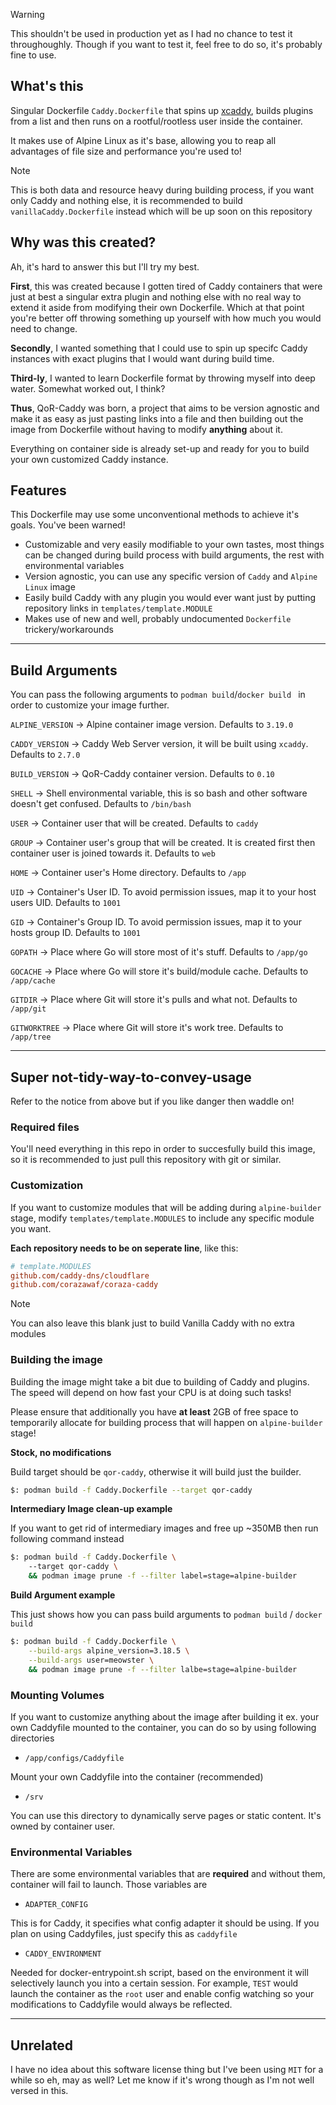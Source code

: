 > [!WARNING]
> This shouldn't be used in production yet as I had no chance to test it throughoughly. Though if you want to test it, feel free to do so, it's probably fine to use.

## What's this
Singular Dockerfile `Caddy.Dockerfile` that spins up [xcaddy](https://github.com/caddyserver/xcaddy), builds plugins from a list and then runs on a rootful/rootless user inside the container. 

It makes use of Alpine Linux as it's base, allowing you to reap all advantages of file size and performance you're used to!

> [!NOTE] 
> This is both data and resource heavy during building process, if you want only Caddy and nothing else, it is recommended to build `vanillaCaddy.Dockerfile` instead which will be up soon on this repository

## Why was this created?
Ah, it's hard to answer this but I'll try my best. 

**First**, this was created because I gotten tired of Caddy containers that were just at best a singular extra plugin and nothing else with no real way to extend it aside from modifying their own Dockerfile. Which at that point you're better off throwing something up yourself with how much you would need to change.

**Secondly**, I wanted something that I could use to spin up specifc Caddy instances with exact plugins that I would want during build time. 

**Third-ly**, I wanted to learn Dockerfile format by throwing myself into deep water. Somewhat worked out, I think?

**Thus**, QoR-Caddy was born, a project that aims to be version agnostic and make it as easy as just pasting links into a file and then building out the image from Dockerfile without having to modify **anything** about it.

Everything on container side is already set-up and ready for you to build your own customized Caddy instance.

## Features
This Dockerfile may use some unconventional methods to achieve it's goals. You've been warned!

- Customizable and very easily modifiable to your own tastes, most things can be changed during build process with build arguments, the rest with environmental variables
- Version agnostic, you can use any specific version of `Caddy` and `Alpine Linux` image
- Easily build Caddy with any plugin you would ever want just by putting repository links in `templates/template.MODULE`
- Makes use of new and well, probably undocumented `Dockerfile` trickery/workarounds

---

## Build Arguments
You can pass the following arguments to `podman build`/`docker build ` in order to customize your image further.

`ALPINE_VERSION` -> Alpine container image version. Defaults to `3.19.0`

`CADDY_VERSION` -> Caddy Web Server version, it will be built using `xcaddy`. Defaults to `2.7.0`

`BUILD_VERSION` -> QoR-Caddy container version. Defaults to `0.10`

`SHELL` -> Shell environmental variable, this is so bash and other software doesn't get confused. Defaults to `/bin/bash`

`USER` -> Container user that will be created. Defaults to `caddy`

`GROUP` -> Container user's group that will be created. It is created first then container user is joined towards it. Defaults to `web`

`HOME` -> Container user's Home directory. Defaults to `/app`

`UID` -> Container's User ID. To avoid permission issues, map it to your host users UID. Defaults to `1001`

`GID` -> Container's Group ID. To avoid permission issues, map it to your hosts group ID. Defaults to `1001`

`GOPATH` -> Place where Go will store most of it's stuff. Defaults to `/app/go`

`GOCACHE` -> Place where Go will store it's build/module cache. Defaults to `/app/cache`

`GITDIR` -> Place where Git will store it's pulls and what not. Defaults to `/app/git`

`GITWORKTREE` -> Place where Git will store it's work tree. Defaults to `/app/tree`

---

## Super not-tidy-way-to-convey-usage

Refer to the notice from above but if you like danger then waddle on!

### Required files

You'll need everything in this repo in order to succesfully build this image, so it is recommended to just pull this repository with git or similar.

### Customization

If you want to customize modules that will be adding during `alpine-builder` stage, modify `templates/template.MODULES` to include any specific module you want. 

**Each repository needs to be on seperate line**, like this:

```ini
# template.MODULES
github.com/caddy-dns/cloudflare
github.com/corazawaf/coraza-caddy
```

> [!NOTE] 
> You can also leave this blank just to build Vanilla Caddy with no extra modules

### Building the image

Building the image might take a bit due to building of Caddy and plugins. The speed will depend on how fast your CPU is at doing such tasks!

Please ensure that additionally you have **at least** 2GB of free space to temporarily allocate for building process that will happen on `alpine-builder` stage!

**Stock, no modifications**

Build target should be `qor-caddy`, otherwise it will build just the builder.

```bash
$: podman build -f Caddy.Dockerfile --target qor-caddy
```

**Intermediary Image clean-up example**

If you want to get rid of intermediary images and free up ~350MB then run following command instead

```bash
$: podman build -f Caddy.Dockerfile \ 
    --target qor-caddy \
    && podman image prune -f --filter label=stage=alpine-builder
```

**Build Argument example**

This just shows how you can pass build arguments to `podman build` / `docker build`

```bash
$: podman build -f Caddy.Dockerfile \
    --build-args alpine_version=3.18.5 \
    --build-args user=meowster \
    && podman image prune -f --filter lalbe=stage=alpine-builder
```

### Mounting Volumes

If you want to customize anything about the image after building it ex. your own Caddyfile mounted to the container, you can do so by using following directories

- `/app/configs/Caddyfile`

Mount your own Caddyfile into the container (recommended)

- `/srv`

You can use this directory to dynamically serve pages or static content. It's owned by container user.

### Environmental Variables

There are some environmental variables that are **required** and without them, container will fail to launch. Those variables are

- `ADAPTER_CONFIG`

This is for Caddy, it specifies what config adapter it should be using. If you plan on using Caddyfiles, just specify this as `caddyfile`

- `CADDY_ENVIRONMENT`

Needed for docker-entrypoint.sh script, based on the environment it will selectively launch you into a certain session. For example, `TEST` would launch the container as the `root` user and enable config watching so your modifications to Caddyfile would always be reflected.

---

## Unrelated

I have no idea about this software license thing but I've been using `MIT` for a while so eh, may as well? Let me know if it's wrong though as I'm not well versed in this.



